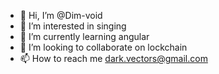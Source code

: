 - 👋 Hi, I’m @Dim-void
- 👀 I’m interested in singing
- 🌱 I’m currently learning angular
- 💞️ I’m looking to collaborate on lockchain
- 📫 How to reach me dark.vectors@gmail.com
